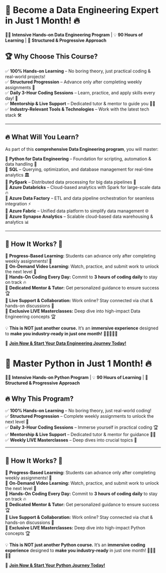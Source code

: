 
# 🚀 **Become a Data Engineering Expert in Just 1 Month!** 🔥  

👨‍💻 **Intensive Hands-on Data Engineering Program** | 💡 **90 Hours of Learning** | 🎯 **Structured & Progressive Approach**  

## 🏆 **Why Choose This Course?**  
✅ **100% Hands-on Learning** – No boring theory, just practical coding & real-world projects!  
✅ **Structured Progression** – Advance only after completing weekly assignments 🚀  
✅ **Daily 3-Hour Coding Sessions** – Learn, practice, and apply skills every day! 💪  
✅ **Mentorship & Live Support** – Dedicated tutor & mentor to guide you 👨‍🏫  
✅ **Industry-Relevant Tools & Technologies** – Work with the latest tech stack 🛠️  

---

## 🔥 **What Will You Learn?**  
As part of this **comprehensive Data Engineering program**, you will master:  

📌 **Python for Data Engineering** – Foundation for scripting, automation & data handling 🐍  
📌 **SQL** – Querying, optimization, and database management for real-time analytics 🏛️  
📌 **PySpark** – Distributed data processing for big data pipelines 🚀  
📌 **Azure Databricks** – Cloud-based analytics with Spark for large-scale data 🔥  
📌 **Azure Data Factory** – ETL and data pipeline orchestration for seamless integration ⚡  
📌 **Azure Fabric** – Unified data platform to simplify data management 🌐  
📌 **Azure Synapse Analytics** – Scalable cloud-based data warehousing & analytics 📊  

---

## 🚨 **How It Works?** 🚨  
📌 **Progress-Based Learning:** Students can advance only after completing weekly assignments! 🎯  
📌 **On-Demand Video Learning:** Watch, practice, and submit work to unlock the next level 🎥  
📌 **Hands-On Coding Every Day:** Commit to **3 hours of coding daily** to stay on track 🔥  
📌 **Dedicated Mentor & Tutor:** Get personalized guidance to ensure success 🏆  
📌 **Live Support & Collaboration:** Work online? Stay connected via chat & hands-on discussions 💬  
📌 **Exclusive LIVE Masterclasses:** Deep dive into high-impact Data Engineering concepts 🏆  

💡 **This is NOT just another course.** It’s an **immersive experience** designed to **make you industry-ready in just one month!** 🚀👩‍💻👨‍💻  

🔗 **[Join Now & Start Your Data Engineering Journey Today!](#)**



# 🚀 Master Python in Just 1 Month! 🔥  

👨‍💻 **Intensive Hands-on Python Program** | 💡 **90 Hours of Learning** | 🎯 **Structured & Progressive Approach**  

## 🔥 Why This Program?  
✅ **100% Hands-on Learning** – No boring theory, just real-world coding!  
✅ **Structured Progression** – Complete weekly assignments to unlock the next level 🚀  
✅ **Daily 3-Hour Coding Sessions** – Immerse yourself in practical coding 🏆  
✅ **Mentorship & Live Support** – Dedicated tutor & mentor for guidance 👨‍🏫  
✅ **Weekly LIVE Masterclasses** – Deep dives into crucial topics 🧠  

---

## 🚨 How It Works? 🚨  
📌 **Progress-Based Learning:** Students can advance only after completing weekly assignments! 🎯  
📌 **On-Demand Video Learning:** Watch, practice, and submit work to unlock the next level 🎥  
📌 **Hands-On Coding Every Day:** Commit to **3 hours of coding daily** to stay on track 🔥  
📌 **Dedicated Mentor & Tutor:** Get personalized guidance to ensure success 🏆  
📌 **Live Support & Collaboration:** Work online? Stay connected via chat & hands-on discussions 💬  
📌 **Exclusive LIVE Masterclasses:** Deep dive into high-impact Python concepts 🏆  

💡 **This is NOT just another Python course.** It’s an **immersive coding experience** designed to **make you industry-ready** in just one month! 🚀👩‍💻👨‍💻  

🔗 **[Join Now & Start Your Python Journey Today!](#)**  
